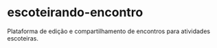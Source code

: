 # escoteirando-encontro

Plataforma de edição e compartilhamento de encontros para atividades escoteiras.


